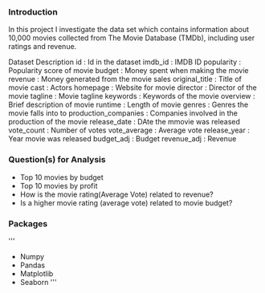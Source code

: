 ### Introduction
In this project I investigate the data set which contains information about 10,000 movies collected from The Movie Database (TMDb), including user ratings and revenue.

Dataset Description
id : Id in the dataset
imdb_id : IMDB ID
popularity : Popularity score of movie
budget : Money spent when making the movie
revenue : Money generated from the movie sales
original_title : Title of movie
cast : Actors
homepage : Website for movie
director : Director of the movie
tagline : Movie tagline
keywords : Keywords of the movie
overview : Brief description of movie
runtime : Length of movie
genres : Genres the movie falls into to
production_companies : Companies involved in the production of the movie
release_date : DAte the mmovie was released
vote_count : Number of votes
vote_average : Average vote
release_year : Year movie was released
budget_adj : Budget
revenue_adj : Revenue

### Question(s) for Analysis
* Top 10 movies by budget
* Top 10 movies by profit
* How is the movie rating(Average Vote) related to revenue?
* Is a higher movie rating (average vote) related to movie budget?

### Packages
''' 
* Numpy
* Pandas
* Matplotlib
* Seaborn
'''

